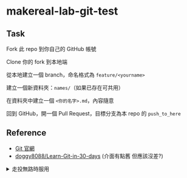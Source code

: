 # makereal-lab-git-test

## Task

Fork 此 repo 到你自己的 GitHub 帳號

Clone 你的 fork 到本地端

從本地建立一個 branch，命名格式為 `feature/<yourname>`

建立一個新資料夾：`names/`（如果已存在可共用）

在資料夾中建立一個 `<你的名字>.md`，內容隨意

回到 GitHub，開一個 Pull Request，目標分支為本 repo 的 `push_to_here`

## Reference

- [Git 官網](https://git-scm.com/)
- [doggy8088/Learn-Git-in-30-days](https://github.com/doggy8088/Learn-Git-in-30-days/tree/master/zh-tw) (介面有點舊 但應該沒差?)

<details>
  <summary>走投無路時服用</summary>
  
## 教學 By ChatGPT

這裡是一個完整範例，假設你的名字是 **Alice Wang**。

---

### ✅ 步驟一：Fork 專案

1. 前往這個 repo 頁面（你現在看到的這個）
2. 點右上角的 **"Fork"** 按鈕
3. 選擇你自己的帳號，GitHub 就會幫你建立一個副本

---

### ✅ 步驟二：Clone 到本地端

在你自己的 GitHub 帳號下，找到剛剛 fork 出來的 repo，點選 `Code` → `Copy HTTPS` 或 `SSH` 連結。

```bash
git clone https://github.com/your-username/git-practice.git
cd git-practice
```

---

### ✅ 步驟三：建立新分支

```bash
git checkout -b feature/intro-alice-wang
```

---

### ✅ 步驟四：新增檔案

建立 `intro/` 資料夾（如果尚未存在）並新增檔案：

```bash
mkdir -p intro
nano intro/alice-wang.md
```

檔案內容範例：

```markdown
# Hello from Alice Wang

我正在學習 Git！  
今天我完成了一次 Fork + Branch + Pull Request 的流程。
```

儲存後結束編輯。

---

### ✅ 步驟五：加入 Git 並提交

```bash
git add intro/alice-wang.md
git commit -m "add intro for Alice Wang"
```

---

### ✅ 步驟六：推送到 GitHub

```bash
git push origin feature/intro-alice-wang
```

---

### ✅ 步驟七：建立 Pull Request

1. 到你的 GitHub 上找到 fork 出來的 repo
2. 你會看到提示 `Compare & pull request`，點它
3. 確保：

   * **From**: your-username/feature/intro-alice-wang
   * **To**: original-repo/main
4. 留下簡單訊息後，送出 PR！

---

### 🎉 你完成了！

等待 repo 擁有者 review 和 merge，你就成功參與了一次 Git 協作流程！

---

需要我幫你產生一個 `EXAMPLE.md` 文件，或用你的名字示範一次實際操作指令內容嗎？


